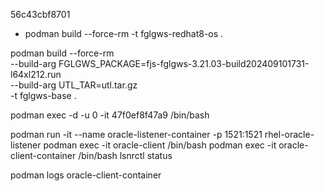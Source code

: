 56c43cbf8701

 - podman build --force-rm -t fglgws-redhat8-os .


podman  build --force-rm \
     --build-arg FGLGWS_PACKAGE=fjs-fglgws-3.21.03-build202409101731-l64xl212.run \
     --build-arg UTL_TAR=utl.tar.gz \
     -t fglgws-base .

podman exec -d -u 0 -it 47f0ef8f47a9 /bin/bash 

podman run -it --name oracle-listener-container -p 1521:1521 rhel-oracle-listener
podman exec -it oracle-client /bin/bash
podman exec -it oracle-client-container /bin/bash
lsnrctl status

podman logs oracle-client-container